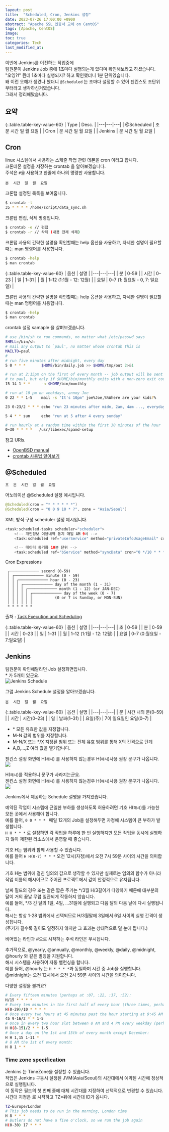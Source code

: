 ```yaml
---
layout: post
title:  "Scheduled, Cron, Jenkins 설정"
date: 2023-07-26 17:00:00 +0900
abstract: "Apache SSL 인증서 교체 on CentOS"
tags: [Apache, CentOS]
image:
toc: true
categories: Tech
last_modified_at: 
---
```


이번에 Jenkins를 이전하는 작업중에  
팀원분이 Jenkins Job 중에 1초마다 실행되는게 있다며 확인해보라고 하셨습니다.  
"오잉?!" 뭔데 1초마다 실행되지? 하고 확인했더니 1분 단위였습니다.  
왜 이런 오해가 생겼나 봤더니 `@Scheduled` 는 초마다 설정할 수 있어 젠킨스도 초단위부터라고 생각하신거였습니다.  
그래서 정리해봤습니다. 

## 요약 

{:.table.table-key-value-60}
| Type | Desc. |
|---|---|---|
| @Scheduled | 초  분  시간  일  월  요일  |
| Cron |     분  시간  일  월  요일  |
| Jenkins |     분  시간  일  월  요일  |

## Cron 

linux 시스템에서 사용하는 스케줄 작업 관련 데몬을 cron 이라고 합니다.   
크론데몬 설정을 저장하는 crontab 을 알아보겠습니다.  
주석은 `#`을 사용하고 한줄에 하나의 명령만 사용합니다.  

```
분  시간  일  월  요일 
```

크론탭 설정된 목록을 보여줍니다.  
```bash
$ crontab -l
35 * * * * /home/script/data_sync.sh
```

크론탭 편집, 삭제 명령입니다.   
```bash
$ crontab -e // 편집
$ crontab -r // 삭제 (내용 전체 삭제)
```

크론탭 사용의 간략한 설명을 확인할때는 help 옵션을 사용하고, 자세한 설명이 필요할때는 man 명령어를 사용합니다. 
```bash
$ crontab -help
$ man crontab
``` 

{:.table.table-key-value-60}
| 옵션 | 설명 |
|---|---|---|
| 분 | 0-59 |
| 시간 | 0–23 |
| 일 | 1–31 |
| 월 | 1–12 (1:1월 - 12: 12월) |
| 요일 | 0–7 (1: 월요일 - 0, 7: 일요일) |


크론탭 사용의 간략한 설명을 확인할때는 help 옵션을 사용하고, 자세한 설명이 필요할때는 man 명령어를 사용합니다. 
```bash
$ crontab -help
$ man crontab
``` 

crontab 설정 samaple 을 살펴보겠습니다.  
```bash
# use /bin/sh to run commands, no matter what /etc/passwd says
SHELL=/bin/sh
# mail any output to `paul', no matter whose crontab this is
MAILTO=paul
#
# run five minutes after midnight, every day
5 0 * * *       $HOME/bin/daily.job >> $HOME/tmp/out 2>&1

# run at 2:15pm on the first of every month -- job output will be sent
# to paul, but only if $HOME/bin/monthly exits with a non-zero exit code
15 14 1 * *     -n $HOME/bin/monthly

# run at 10 pm on weekdays, annoy Joe
0 22 * * 1-5	mail -s "It's 10pm" joe%Joe,%%Where are your kids?%

23 0-23/2 * * * echo "run 23 minutes after midn, 2am, 4am ..., everyday"

5 4 * * sun     echo "run at 5 after 4 every sunday"

# run hourly at a random time within the first 30 minutes of the hour
0~30 * * * *   /usr/libexec/spamd-setup
``` 

참고 URls.  
- [OpenBSD manual](https://man.openbsd.org/crontab.5)  
- [crontab 사용법 알아보기](https://iamfreeman.tistory.com/entry/crontab-%EC%82%AC%EC%9A%A9%EB%B2%95-%EC%95%8C%EC%95%84%EB%B3%B4%EA%B8%B0-%ED%81%AC%EB%A1%A0%ED%83%AD-%EC%98%B5%EC%85%98-%EC%8A%A4%EC%BC%80%EC%A5%B4%EB%9F%AC)

## @Scheduled

```
초  분  시간  일  월  요일 
```

어노테이션 @Scheduled 설정 예시입니다.  
```java
@Scheduled(cron = "* * * * * *")  
@Scheduled(cron = "0 0 9 10 * ?", zone = "Asia/Seoul")
```

XML 방식 구성 scheduler 설정 예시입니다. 
```java
<task:scheduled-tasks scheduler="scheduler">
    <!-- 개인정보 이용내역 통지 매일 AM 9시 -->
    <task:scheduled ref="userService" method="privateInfoUsageEmail" cron="0 0 9 * * *" />

    <!-- 데이터 동기화 10분 단위 -->
    <task:scheduled ref="bService" method="syncData" cron="0 */10 * * * *" />
```

Cron Expressions
```
 ┌───────────── second (0-59)
 │ ┌───────────── minute (0 - 59)
 │ │ ┌───────────── hour (0 - 23)
 │ │ │ ┌───────────── day of the month (1 - 31)
 │ │ │ │ ┌───────────── month (1 - 12) (or JAN-DEC)
 │ │ │ │ │ ┌───────────── day of the week (0 - 7)
 │ │ │ │ │ │          (0 or 7 is Sunday, or MON-SUN)
 │ │ │ │ │ │
 * * * * * *
```
출처 : [Task Execution and Scheduling](https://docs.spring.io/spring-framework/reference/integration/scheduling.html#scheduling-cron-expression)


{:.table.table-key-value-60}
| 옵션 | 설명 |
|---|---|---|
| 초   | 0-59 |
| 분 | 0-59 |
| 시간 | 0–23 |
| 일 | 1–31 |
| 월 | 1–12 (1:1월 - 12: 12월) |
| 요일 | 0–7 (0:월요일 - 7:일요일) |


## Jenkins 

팀원분이 확인해달라던 Job 설정화면입니다.     
\* 가 5개이 있군요.   
![Jenkins Schedule](/assets/article_images/2023-07-27-Cron/jenkins_01_01.png)

그럼 Jenkins Schedule 설정을 알아보겠습니다.   


```
분  시간  일  월  요일 
```

{:.table.table-key-value-60}
| 옵션 | 설명 |
|---|---|---|
| 분 | 시간 내의 분(0–59) |
| 시간 | 시간(0–23) |
| 일 | 날짜(1–31) |
| 요일(주) | 7이 일요일인 요일(0–7) |

- \* 모든 유효한 값을 지정합니다.
- M-N 값의 범위를 지정합니다.
- M-N/X 또는 */X 지정된 범위 또는 전체 유효 범위를 통해 X의 간격으로 단계
- A,B,...,Z 여러 값을 열거합니다.  


젠킨스 설정 화면에 H(`해시`) 를 사용하지 않는경우  H(`해시`)사용 권장 문구가 나옵니다.  
![](/assets/article_images/2023-07-27-Cron/jenkins_02.png)

H(`해시`)를 적용하니 문구가 사라지는군요.  
젠킨스 설정 화면에 H(`해시`) 를 사용하지 않는경우  H(`해시`)사용 권장 문구가 나옵니다.  
![](/assets/article_images/2023-07-27-Cron/jenkins_03.png)
  

Jenkins에서 제공하는 Schedule 설명을 가져왔습니다.  
  
예약된 작업이 시스템에 균일한 부하를 생성하도록 허용하려면 기호 H(`해시`)를 가능한 모든 곳에서 사용해야 합니다.     
예를 들어, `0 0 * * * ` 매일 12개의 Job을 설정해두면 자정에 시스템이 큰 부하가 발생합니다.     
`H H * * *` 로 설정하면 ​​각 작업을 하루에 한 번 실행하지만 모든 작업을 동시에 실행하지 않아 제한된 리소스에서 운영할 때 좋습니다.    
  
기호 H는 범위와 함께 사용할 수 있습니다.   
예를 들어 `H H(0-7) * * *` 오전 12시(자정)에서 오전 7시 59분 사이의 시간을 의미합니다.   
  
기호 H는 범위에 걸친 임의의 값으로 생각할 수 있지만 실제로는 임의의 함수가 아니라 작업 이름의 해시이므로 주어진 프로젝트에서 값이 안정적으로 유지됩니다.  
  
날짜 필드의 경우 또는 같은 짧은 주기는 */3월 H/3길이가 다양하기 때문에 대부분의 달이 거의 끝날 무렵 일관되게 작동하지 않습니다.   
예를 들어, */3 긴 달의 1일, 4일, ...31일에 실행되고 다음 달의 다음 날에 다시 실행됩니다.   
해시는 항상 1-28 범위에서 선택되므로 H/3월말에 3일에서 6일 사이의 실행 간격이 생성됩니다.   
(주기가 길수록 길이도 일정하지 않지만 그 효과는 상대적으로 덜 눈에 띕니다.)  
  
비어있는 라인과 #으로 시작하는 주석 라인은 무시됩니다.    
  
추가적으로, @yearly, @annually, @monthly, @weekly, @daily, @midnight, @hourly 와 같은 별칭을 지원합니다.  
해시 시스템을 사용하여 자동 밸런싱을 합니다.   
예를 들어, @hourly 는 `H * * * *`과 동일하며 시간 중 Job을 실행합니다.   
@midnight는 오전 12시에서 오전 2시 59분 사이의 시간을 의미합니다.   
  
다양한 설정을 볼까요?  
```bash
# Every fifteen minutes (perhaps at :07, :22, :37, :52):
H/15 * * * *
# Every ten minutes in the first half of every hour (three times, perhaps at :04, :14, :24):
H(0-29)/10 * * * *
# Once every two hours at 45 minutes past the hour starting at 9:45 AM and finishing at 3:45 PM every weekday:
45 9-16/2 * * 1-5
# Once in every two hour slot between 8 AM and 4 PM every weekday (perhaps at 9:38 AM, 11:38 AM, 1:38 PM, 3:38 PM):
H H(8-15)/2 * * 1-5
# Once a day on the 1st and 15th of every month except December:
H H 1,15 1-11 *
# 8 AM the 1st of every month:
H 8 1 * *
```


### Time zone specification
  
Jenkins 는 TimeZone을 설정할 수 있습니다.  
작업은 Jenkins 구동시 설정된 JVM(Asia/Seoul)의 시간대에서 예약된 시간에 정상적으로 실행됩니다.  
이 동작은 필드의 첫 번째 줄에 대체 시간대를 지정하여 선택적으로 변경할 수 있습니다.   
시간대 지정은 로 시작하고 TZ=뒤에 시간대 ID가 옵니다.  

```bash
TZ=Europe/London
# This job needs to be run in the morning, London time
H 8 * * *
# Butlers do not have a five o'clock, so we run the job again
H(0-30) 17 * * *
```